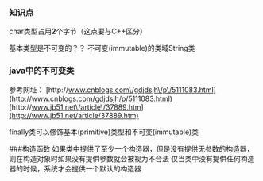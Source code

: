### 知识点

char类型占用**2**个字节（这点要与C++区分）

基本类型是不可变的？？
不可变\(immutable\)的类域String类

### java中的不可变类

参考网址：
[http:\/\/www.cnblogs.com\/gdjdsjh\/p\/5111083.html](http://www.cnblogs.com/gdjdsjh/p/5111083.html)
[http:\/\/www.jb51.net\/article\/37889.htm](http://www.jb51.net/article/37889.htm)

finally类可以修饰基本\(primitive\)类型和不可变\(immutable\)类

###构造函数
如果类中提供了至少一个构造器，但是没有提供无参数的构造器，则在构造对象时如果没有提供参数就会被视为不合法
仅当类中没有提供任何构造器的时候，系统才会提供一个默认的构造器

